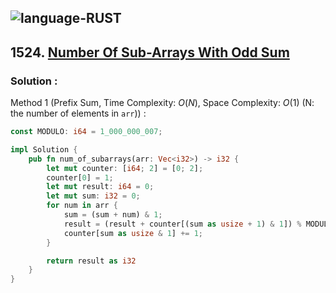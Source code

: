 ![language-RUST](https://img.shields.io/badge/RUST-8d4004?style=for-the-badge&logo=RUST)
---

## 1524. [Number Of Sub-Arrays With Odd Sum](https://leetcode.com/problems/number-of-sub-arrays-with-odd-sum)

### Solution :

Method 1 (Prefix Sum, Time Complexity: $O(N)$, Space Complexity: $O(1)$ (N: the number of elements in `arr`)) :
```rust
const MODULO: i64 = 1_000_000_007;

impl Solution {
    pub fn num_of_subarrays(arr: Vec<i32>) -> i32 {
        let mut counter: [i64; 2] = [0; 2];
        counter[0] = 1;
        let mut result: i64 = 0;
        let mut sum: i32 = 0;
        for num in arr {
            sum = (sum + num) & 1;
            result = (result + counter[(sum as usize + 1) & 1]) % MODULO;
            counter[sum as usize & 1] += 1;
        }

        return result as i32
    }
}
```
